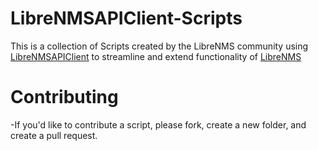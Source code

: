 # LibreNMSAPIClient-Scripts
This is a collection of Scripts created by the LibreNMS community using [LibreNMSAPIClient][2] to streamline and extend functionality of [LibreNMS][1]

# Contributing 
-If you'd like to contribute a script, please fork, create a new folder, and create a pull request.


[1]: https://github.com/librenms/librenms/tree/master "LibreNMS Project"
[2]: https://github.com/electrocret/LibreNMSAPIClient "LibreNMSAPIClient Project"
